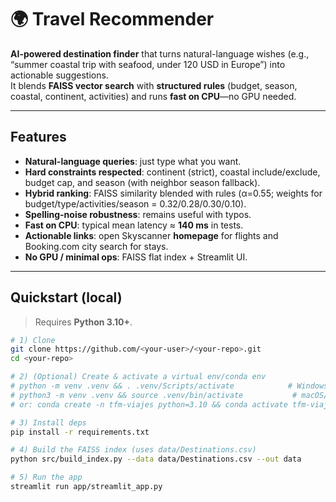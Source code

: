 # 🌍 Travel Recommender

**AI-powered destination finder** that turns natural-language wishes (e.g., “summer coastal trip with seafood, under 120 USD in Europe”) into actionable suggestions.  
It blends **FAISS vector search** with **structured rules** (budget, season, coastal, continent, activities) and runs **fast on CPU**—no GPU needed.

---

## Features
- **Natural-language queries**: just type what you want.
- **Hard constraints respected**: continent (strict), coastal include/exclude, budget cap, and season (with neighbor season fallback).
- **Hybrid ranking**: FAISS similarity blended with rules (α=0.55; weights for budget/type/activities/season = 0.32/0.28/0.30/0.10).
- **Spelling-noise robustness**: remains useful with typos.
- **Fast on CPU**: typical mean latency ≈ **140 ms** in tests.
- **Actionable links**: open Skyscanner **homepage** for flights and Booking.com city search for stays.
- **No GPU / minimal ops**: FAISS flat index + Streamlit UI.

---

## Quickstart (local)

> Requires **Python 3.10+**.

```bash
# 1) Clone
git clone https://github.com/<your-user>/<your-repo>.git
cd <your-repo>

# 2) (Optional) Create & activate a virtual env/conda env
# python -m venv .venv && . .venv/Scripts/activate            # Windows (PowerShell)
# python3 -m venv .venv && source .venv/bin/activate           # macOS/Linux
# or: conda create -n tfm-viajes python=3.10 && conda activate tfm-viajes

# 3) Install deps
pip install -r requirements.txt

# 4) Build the FAISS index (uses data/Destinations.csv)
python src/build_index.py --data data/Destinations.csv --out data

# 5) Run the app
streamlit run app/streamlit_app.py
